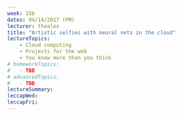 ```yaml
---
week: 15b
dates: 04/14/2017 (PM)
lecturer: thealex
title: "Artistic selfies with neural nets in the cloud"
lectureTopics:
    - Cloud computing
    - Projects for the web
    - You know more than you think
# homeworkTopics:
#   - TBD
# advancedTopics:
#   - TBD
lectureSummary:
leccapWed:
leccapFri:
---
```

